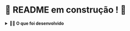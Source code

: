 # :construction: README em construção ! :construction:
<details>
<summary><strong>👨‍💻 O que foi desenvolvido</strong></summary><br />
Foi construido uma aplicação de cadastro de talkers (palestrantes) em que é possível cadastrar, visualizar, pesquisar, editar e excluir informações. Para isso foi:

Desenvolvido uma API de um CRUD (Create, Read, Update e Delete) de palestrantes (talkers) e;
Desenvolvido alguns endpoints que irão ler e escrever em um arquivo utilizando o módulo fs.
</details>
